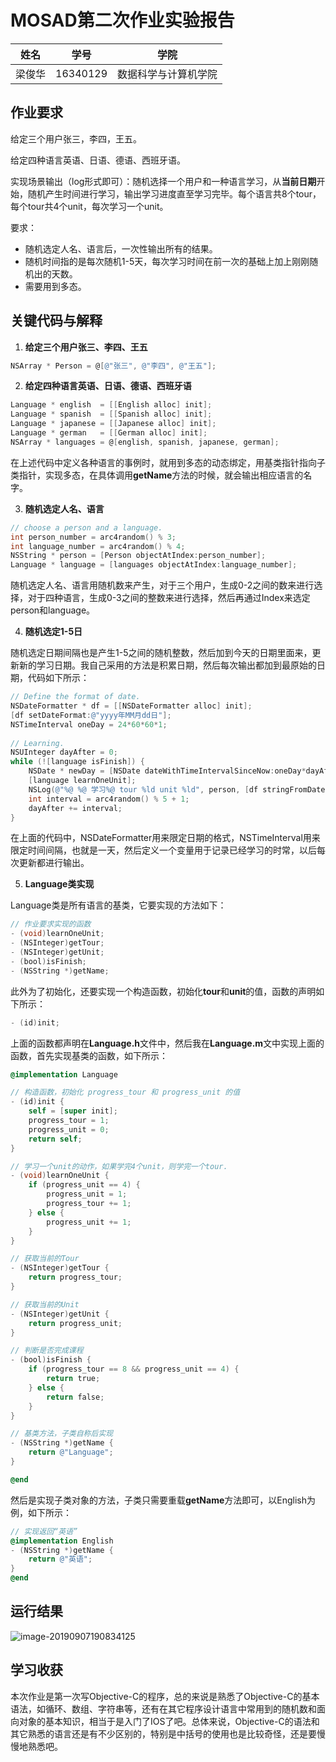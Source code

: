 # MOSAD第二次作业实验报告

| 姓名   | 学号     | 学院                 |
| ------ | -------- | -------------------- |
| 梁俊华 | 16340129 | 数据科学与计算机学院 |

## 作业要求

给定三个用户张三，李四，王五。

给定四种语言英语、日语、德语、西班牙语。

实现场景输出（log形式即可）：随机选择一个用户和一种语言学习，从**当前日期**开始，随机产生时间进行学习，输出学习进度直至学习完毕。每个语言共8个tour，每个tour共4个unit，每次学习一个unit。

要求：

- 随机选定人名、语言后，一次性输出所有的结果。
- 随机时间指的是每次随机1-5天，每次学习时间在前一次的基础上加上刚刚随机出的天数。
- 需要用到多态。

## 关键代码与解释

1. **给定三个用户张三、李四、王五**

``` objective-c
NSArray * Person = @[@"张三", @"李四", @"王五"];
```

2. **给定四种语言英语、日语、德语、西班牙语**

``` objective-c
Language * english  = [[English alloc] init];
Language * spanish  = [[Spanish alloc] init];
Language * japanese = [[Japanese alloc] init];
Language * german   = [[German alloc] init];
NSArray * languages = @[english, spanish, japanese, german];
```

在上述代码中定义各种语言的事例时，就用到多态的动态绑定，用基类指针指向子类指针，实现多态，在具体调用**getName**方法的时候，就会输出相应语言的名字。

3. **随机选定人名、语言**

``` objective-c
// choose a person and a language.
int person_number = arc4random() % 3;
int language_number = arc4random() % 4;
NSString * person = [Person objectAtIndex:person_number];
Language * language = [languages objectAtIndex:language_number];
```

随机选定人名、语言用随机数来产生，对于三个用户，生成0-2之间的数来进行选择，对于四种语言，生成0-3之间的整数来进行选择，然后再通过Index来选定person和language。

4. **随机选定1-5日**

随机选定日期间隔也是产生1-5之间的随机整数，然后加到今天的日期里面来，更新新的学习日期。我自己采用的方法是积累日期，然后每次输出都加到最原始的日期，代码如下所示：

``` objective-c
// Define the format of date.
NSDateFormatter * df = [[NSDateFormatter alloc] init];
[df setDateFormat:@"yyyy年MM月dd日"];
NSTimeInterval oneDay = 24*60*60*1;
        
// Learning.
NSUInteger dayAfter = 0;
while (![language isFinish]) {
    NSDate * newDay = [NSDate dateWithTimeIntervalSinceNow:oneDay*dayAfter];
    [language learnOneUnit];
    NSLog(@"%@ %@ 学习%@ tour %ld unit %ld", person, [df stringFromDate:newDay], [language getName], [language getTour], [language getUnit]);
    int interval = arc4random() % 5 + 1;
    dayAfter += interval;
}
```

在上面的代码中，NSDateFormatter用来限定日期的格式，NSTimeInterval用来限定时间间隔，也就是一天，然后定义一个变量用于记录已经学习的时常，以后每次更新都进行输出。

5. **Language类实现**

Language类是所有语言的基类，它要实现的方法如下：

``` objective-c
// 作业要求实现的函数
- (void)learnOneUnit;
- (NSInteger)getTour;
- (NSInteger)getUnit;
- (bool)isFinish;
- (NSString *)getName;
```

此外为了初始化，还要实现一个构造函数，初始化**tour**和**unit**的值，函数的声明如下所示：

```  objective-c
- (id)init;
```

上面的函数都声明在**Language.h**文件中，然后我在**Language.m**文中实现上面的函数，首先实现基类的函数，如下所示：

``` objective-c
@implementation Language

// 构造函数，初始化 progress_tour 和 progress_unit 的值
- (id)init {
    self = [super init];
    progress_tour = 1;
    progress_unit = 0;
    return self;
}

// 学习一个unit的动作，如果学完4个unit，则学完一个tour.
- (void)learnOneUnit {
    if (progress_unit == 4) {
        progress_unit = 1;
        progress_tour += 1;
    } else {
        progress_unit += 1;
    }
}

// 获取当前的Tour
- (NSInteger)getTour {
    return progress_tour;
}

// 获取当前的Unit
- (NSInteger)getUnit {
    return progress_unit;
}

// 判断是否完成课程
- (bool)isFinish {
    if (progress_tour == 8 && progress_unit == 4) {
        return true;
    } else {
        return false;
    }
}

// 基类方法，子类自称后实现
- (NSString *)getName {
    return @"Language";
}

@end
```

然后是实现子类对象的方法，子类只需要重载**getName**方法即可，以English为例，如下所示：

``` objective-c
// 实现返回“英语”
@implementation English
- (NSString *)getName {
    return @"英语";
}
@end
```

## 运行结果

![image-20190907190834125](/Users/liangjunhua/Desktop/IOSHomework/MOSAD_HW2/report/img/img1.png)

## 学习收获

本次作业是第一次写Objective-C的程序，总的来说是熟悉了Objective-C的基本语法，如循环、数组、字符串等，还有在其它程序设计语言中常用到的随机数和面向对象的基本知识，相当于是入门了IOS了吧。总体来说，Objective-C的语法和其它熟悉的语言还是有不少区别的，特别是中括号的使用也是比较奇怪，还是要慢慢地熟悉吧。